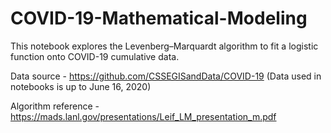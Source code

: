 # COVID-19-Mathematical-Modeling
This notebook explores the Levenberg–Marquardt algorithm to fit a logistic function onto COVID-19 cumulative data.

Data source - https://github.com/CSSEGISandData/COVID-19
(Data used in notebooks is up to June 16, 2020)

Algorithm reference - https://mads.lanl.gov/presentations/Leif_LM_presentation_m.pdf
